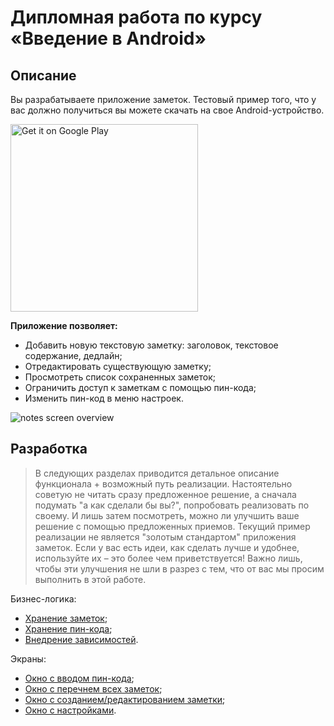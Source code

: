 # Дипломная работа по курсу «Введение в Android»

## Описание

Вы разрабатываете приложение заметок. Тестовый пример того, что у вас должно получиться вы можете скачать на свое Android-устройство.

<a href='https://play.google.com/store/apps/details?id=ru.netology.notes'><img alt='Get it on Google Play' src='images/google-play-badge.png' width="300px" /></a>

**Приложение позволяет:**

* Добавить новую текстовую заметку: заголовок, текстовое содержание, дедлайн;
* Отредактировать существующую заметку;
* Просмотреть список сохраненных заметок;
* Ограничить доступ к заметкам с помощью пин-кода;
* Изменить пин-код в меню настроек.

![notes screen overview](images/screens_overview.png)

## Разработка

> В следующих разделах приводится детальное описание функционала + возможный путь реализации. Настоятельно советую не читать сразу предложенное решение, а сначала подумать "а как сделали бы вы?", попробовать реализовать по своему. И лишь затем посмотреть, можно ли улучшить ваше решение с помощью предложенных приемов. 
> Текущий пример реализации не является "золотым стандартом" приложения заметок. Если у вас есть идеи, как сделать лучше и удобнее, используйте их – это более чем приветствуется! Важно лишь, чтобы эти улучшения не шли в разрез с тем, что от вас мы просим выполнить в этой работе.

Бизнес-логика:
* [Хранение заметок](pages/storage.md);
* [Хранение пин-кода](pages/keychain.md);
* [Внедрение зависимостей](pages/app.md).

Экраны: 
* [Окно с вводом пин-кода](pages/enter_pin.md);
* [Окно с перечнем всех заметок](pages/list.md);
* [Окно с созданием/редактированием заметки](pages/edit.md);
* [Окно с настройками](pages/settings.md).
